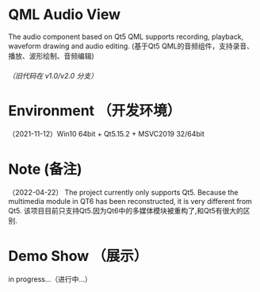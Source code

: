 # QML Audio View
The audio component based on Qt5 QML supports recording, playback, waveform drawing and audio editing. (基于Qt5 QML的音频组件，支持录音、播放、波形绘制、音频编辑)
###### （旧代码在 v1.0/v2.0 分支）

# Environment （开发环境）
（2021-11-12）Win10 64bit + Qt5.15.2 + MSVC2019 32/64bit

# Note  (备注)
（2022-04-22）
The project currently only supports Qt5. Because the multimedia module in QT6 has been reconstructed, it is very different from Qt5.
该项目目前只支持Qt5.因为Qt6中的多媒体模块被重构了,和Qt5有很大的区别.

# Demo Show （展示）
in progress...（进行中...）

